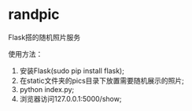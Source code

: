 randpic
=======

Flask搭的随机照片服务


使用方法：
1. 安装Flask(sudo pip install flask);
2. 在static文件夹的pics目录下放置需要随机展示的照片;
3. python index.py;
4. 浏览器访问127.0.0.1:5000/show;
